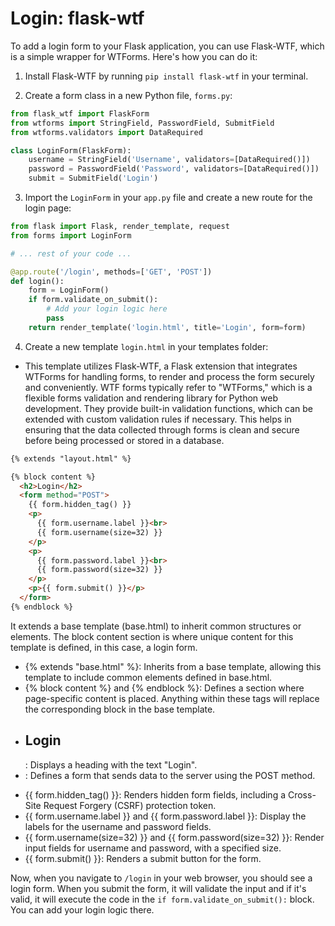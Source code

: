 # Login: flask-wtf

To add a login form to your Flask application, you can use Flask-WTF, which is a simple wrapper for WTForms. Here's how you can do it:

1. Install Flask-WTF by running `pip install flask-wtf` in your terminal.

2. Create a form class in a new Python file, `forms.py`:

```python
from flask_wtf import FlaskForm
from wtforms import StringField, PasswordField, SubmitField
from wtforms.validators import DataRequired

class LoginForm(FlaskForm):
    username = StringField('Username', validators=[DataRequired()])
    password = PasswordField('Password', validators=[DataRequired()])
    submit = SubmitField('Login')
```

3. Import the `LoginForm` in your `app.py` file and create a new route for the login page:

```python
from flask import Flask, render_template, request
from forms import LoginForm

# ... rest of your code ...

@app.route('/login', methods=['GET', 'POST'])
def login():
    form = LoginForm()
    if form.validate_on_submit():
        # Add your login logic here
        pass
    return render_template('login.html', title='Login', form=form)
```

4. Create a new template `login.html` in your templates folder:


- This template utilizes Flask-WTF, a Flask extension that integrates WTForms for handling forms, to render and process the form securely and conveniently. WTF forms typically refer to "WTForms," which is a flexible forms validation and rendering library for Python web development. They provide built-in validation functions, which can be extended with custom validation rules if necessary. This helps in ensuring that the data collected through forms is clean and secure before being processed or stored in a database.

```html
{% extends "layout.html" %}

{% block content %}
  <h2>Login</h2>
  <form method="POST">
    {{ form.hidden_tag() }}
    <p>
      {{ form.username.label }}<br>
      {{ form.username(size=32) }}
    </p>
    <p>
      {{ form.password.label }}<br>
      {{ form.password(size=32) }}
    </p>
    <p>{{ form.submit() }}</p>
  </form>
{% endblock %}
```

It extends a base template (base.html) to inherit common structures or elements. The block content section is where unique content for this template is defined, in this case, a login form.

- {% extends "base.html" %}: Inherits from a base template, allowing this template to include common elements defined in base.html.
- {% block content %} and {% endblock %}: Defines a section where page-specific content is placed. Anything within these tags will replace the corresponding block in the base template.
- <h2>Login</h2>: Displays a heading with the text "Login".
- <form method="POST">: Defines a form that sends data to the server using the POST method.
- {{ form.hidden_tag() }}: Renders hidden form fields, including a Cross-Site Request Forgery (CSRF) protection token.
- {{ form.username.label }} and {{ form.password.label }}: Display the labels for the username and password fields.
- {{ form.username(size=32) }} and {{ form.password(size=32) }}: Render input fields for username and password, with a specified size.
- {{ form.submit() }}: Renders a submit button for the form.

Now, when you navigate to `/login` in your web browser, you should see a login form. When you submit the form, it will validate the input and if it's valid, it will execute the code in the `if form.validate_on_submit():` block. You can add your login logic there.


